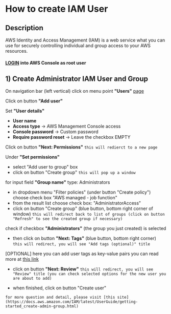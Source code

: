 
# How to create IAM User

## Description
AWS Identity and Access Management (IAM) is a web service what you can use for securely controlling individual and group access to your AWS resources.


#### [LOGIN](https://console.aws.amazon.com/iam/) into AWS Console as root user
    

## 1)  Create Administrator IAM User and Group

On navigation bar (left vertical) click on menu point **"Users"** [page](https://console.aws.amazon.com/iam/home#/home)

Click on button **"Add user"** 

Set **"User details"**
- **User name**                 <YourFisrtUsername>
- **Access type**               -> AWS Management Console access
- **Console password**          -> Custom password
- **Require password reset**    -> Leave the checkbox EMPTY

Click on button **"Next: Permissions"** 
`this will redierct to a new page`

Under **"Set permissions"** 
- select "Add user to group" box
- click on button "Create group"
`this will pop up a window` 
        
for input field **"Group name"** type: Administrators
- in dropdown menu "Filter policies" (under button "Create policy")
choose check box "AWS managed - job function"
- from the result list choose check box: "AdministratorAccess"
- click on button "Create group" (blue button, bottom right corner of window)
`this will redirect back to list of groups (click on button "Refresh" to see the created group if necessary)` 

check if checkbox **"Administrators"** (the group you just created) is selected
- then click on button **"Next: Tags"** (blue button, bottom right corner)
`this will redirect, you will see "Add tags (optional)" title` 
    
[OPTIONAL] here you can add user tags as key-value pairs you can read more at [this link](https://docs.aws.amazon.com/IAM/latest/UserGuide/id_tags.html)

- click on button **"Next: Review"** 
`this will redirect, you will see "Review" title (you can check selected options for the new user you are about to add)` 

- when finished, click on button "Create user" 

`for more question and detail, please visit [this site](https://docs.aws.amazon.com/IAM/latest/UserGuide/getting-started_create-admin-group.html)`
        

        
    
